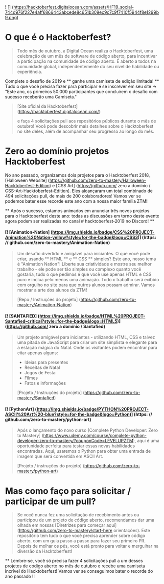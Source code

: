 ! [] (https://hacktoberfest.digitalocean.com/assets/HF19_social-744d976f227e4aff6866443abcede8c651b309ec9c7c9f7410f5944f8e1299b9.png)

# O que é o Hacktoberfest?
> Todo mês de outubro, a Digital Ocean realiza o Hacktoberfest, uma celebração de um mês de software de código aberto, para incentivar a participação na comunidade de código aberto.
> É aberto a todos na comunidade global, independentemente do seu nível de habilidade ou experiência.
>
Complete o desafio de 2019 e ** ganhe uma camiseta de edição limitada! ** Tudo o que você precisa fazer para participar é se inscrever em seu site -> "Este ano, os primeiros 50.000 participantes que concluirem o desafio com sucesso receberão uma Camiseta."
>
> [Site oficial da Hacktoberfest] (https://hacktoberfest.digitalocean.com/)
>
> e faça 4 solicitações pull aos repositórios públicos durante o mês de outubro!
> Você pode descobrir mais detalhes sobre o Hacktoberfest no site deles, além de acompanhar seu progresso ao longo do mês.


# Zero ao domínio projetos Hacktoberfest
No ano passado, organizamos dois projetos para o Hacktoberfest 2018, [Halloween Website] (https://github.com/zero-to-mastery/Halloween-Hacktoberfest-Edition) e [CSS Art] (https://github.com/ zero a domínio / CSS-Art-Hacktoberfest-Edition). Eles alcançaram um total combinado de 494 solicitações pull, de mais de 200 colaboradores! Vamos ver se podemos bater esse recorde este ano com a nossa maior família ZTM!

** Após o sucesso, estamos animados em anunciar três novos projetos para o Hacktoberfest deste ano: todas as discussões em torno deste evento agora podem ser realizadas no canal # hacktoberfest-2019 no Discord! **

#### [! [Animation-Nation] (https://img.shields.io/badge/CSS%20PROJECT-Animation%20Nation-yellow?style=for-the-badge&logo=CSS3)] (https: // github.com/zero-to-mastery/Animation-Nation)
> Um desafio divertido e amigável para iniciantes.
> O que você pode criar, usando ** HTML ** e ** CSS ** simples? Este ano, nosso tema é "Animation Nation"! Liberte sua criatividade e mostre seu melhor trabalho - ele pode ser tão simples ou complexo quanto você gostaria, tudo o que pedimos é que você use apenas HTML e CSS puro e inclua pelo menos uma animação. Todo o trabalho será exibido com orgulho no site para que outros alunos possam admirar. Vamos mostrar a arte dos alunos da ZTM!
>
> [Repo / Instruções do projeto] (https://github.com/zero-to-mastery/Animation-Nation)

#### [! [SANTAFIED] (https://img.shields.io/badge/HTML%20PROJECT-Santafied-critical?style=for-the-badge&logo=HTML5)] (https://github.com/ zero a domínio / Santafied)
> Um projeto amigável para iniciantes - utilizando HTML, CSS e talvez uma pitada de JavaScript para criar um site simplista e elegante para a estação mágica do Natal. Onde os visitantes podem encontrar para citar apenas alguns:
> - Ideias para presentes
> - Receitas de Natal
> - Jogos de Festa
> - Filmes
> - Fatos e informações
>
> [Projeto / Instruções do projeto] (https://github.com/zero-to-mastery/Santafied)

#### [! [PythonArt] (https://img.shields.io/badge/PYTHON%20PROJECT-ASCII%20Art%20-blue?style=for-the-badge&logo=Python)] (https: // github.com/zero-to-mastery/python-art)
> Após o lançamento do novo curso [Complete Python Developer: Zero to Mastery] (https://www.udemy.com/course/complete-python-developer-zero-to-mastery/?couponCode=LEVELUPZTM), aqui é uma oportunidade perfeita para testar essas novas habilidades encontradas. Aqui, usaremos o Python para obter uma entrada de imagem que será convertida em ASCII Art.
>
> [Projeto / instruções do projeto] (https://github.com/zero-to-mastery/python-art)

# Mas como faço para solicitar / participar de um pull?

> Se você nunca fez uma solicitação de recebimento antes ou participou de um projeto de código aberto, recomendamos dar uma olhada em nossas [Diretrizes para começar aqui] (https://github.com/zero-to-mastery/start-here orientações). Este repositório tem tudo o que você precisa aprender sobre código aberto, com um guia passo a passo para fazer seu primeiro PR.
> Depois de molhar os pés, você está pronto para voltar e mergulhar na diversão da Hacktoberfest!

** Lembre-se, você só precisa fazer 4 solicitações pull a um desses projetos de código aberto no mês de outubro e recebe uma camiseta incrível do Hacktoberfest! Vamos ver se conseguimos bater o recorde do ano passado !!